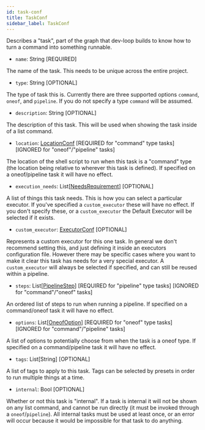 ```yaml
---
id: task-conf
title: TaskConf
sidebar_label: TaskConf
---
```


Describes a "task", part of the graph that dev-loop builds to know how to turn a command into something runnable.

- `name`: String [REQUIRED]

The name of the task. This needs to be unique across the entire project.

- `type`: String [OPTIONAL]

The type of task this is. Currently there are three supported options `command`, `oneof`, and `pipeline`.
If you do not specify a type `command` will be assumed.

- `description`: String [OPTIONAL]

The description of this task. This will be used when showing the task inside of a list command.

- `location`: <a href="/docs/schemas/location-conf" class="internal-link">LocationConf</a> [REQUIRED for "command" type tasks] [IGNORED for "oneof"/"pipeline" tasks]

The location of the shell script to run when this task is a "command" type (the location being relative to wherever this task is defined).
If specified on a oneof/pipeline task it will have no effect.

- `execution_needs`: List[<a href="/docs/schemas/needs-requirement" class="internal-link">NeedsRequirement</a>] [OPTIONAL]

A list of things this task needs. This is how you can select a particular executor. If you've specified a `custom_executor` these will have no effect.
If you don't specify these, or a `custom_executor` the Default Executor will be selected if it exists.

- `custom_executor`: <a href="/docs/schemas/executor-conf" class="internal-link">ExecutorConf</a> [OPTIONAL]

Represents a custom executor for this one task. In general we don't recommend setting this, and just defining it inside an executors configuration file.
However there may be specific cases where you want to make it clear this task has needs for a very special executor.
A `custom_executor` will always be selected if specified, and can still be reused within a pipeline.

- `steps`: List[<a href="/docs/schemas/pipeline-step" class="internal-link">PipelineStep</a>] [REQUIRED for "pipeline" type tasks] [IGNORED for "command"/"oneof" tasks]

An ordered list of steps to run when running a pipeline.
If specified on a command/oneof task it will have no effect.

- `options`: List[<a href="/docs/schemas/oneof-option" class="internal-link">OneofOption</a>] [REQUIRED for "oneof" type tasks] [IGNORED for "command"/"pipeline" tasks]

A list of options to potentially choose from when the task is a oneof type.
If specified on a command/pipeline task it will have no effect.

- `tags`: List[String] [OPTIONAL]

A list of tags to apply to this task. Tags can be selected by presets in order to run multiple things at a time.

- `internal`: Bool [OPTIONAL]

Whether or not this task is "internal". If a task is internal it will not be shown on any list command, and
cannot be run directly (it must be invoked through a `oneof`/`pipeline`).
All internal tasks must be used at least once, or an error will occur because it would be impossible
for that task to do anything.
